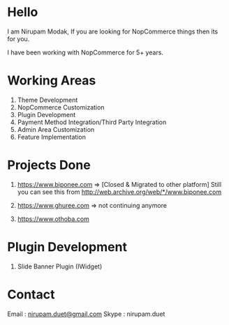 # Hello
I am Nirupam Modak, If you are looking for NopCommerce things then its for you. 

I have been working with NopCommerce for 5+ years. 

# Working Areas
1. Theme Development 
2. NopCommerce Customization
3. Plugin Development
4. Payment Method Integration/Third Party Integration
5. Admin Area Customization
6. Feature Implementation


# Projects Done

1. https://www.biponee.com => [Closed & Migrated to other platform]
   Still you can see this from http://web.archive.org/web/*/www.biponee.com
   
2. https://www.ghuree.com => not continuing anymore

3. https://www.othoba.com


# Plugin Development

1. Slide Banner Plugin (IWidget)

# Contact

Email : nirupam.duet@gmail.com
Skype : nirupam.duet
